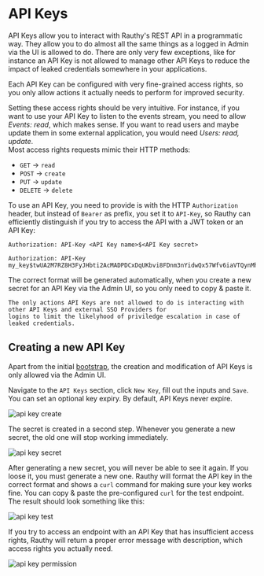 # API Keys

API Keys allow you to interact with Rauthy's REST API in a programmatic way. They allow you to do almost all the same
things as a logged in Admin via the UI is allowed to do. There are only very few exceptions, like for instance an API
Key is not allowed to manage other API Keys to reduce the impact of leaked credentials somewhere in your applications.

Each API Key can be configured with very fine-grained access rights, so you only allow actions it actually needs to
perform for improved security.

Setting these access rights should be very intuitive. For instance, if you want to use your API Key to listen to the
events stream, you need to allow *Events: read*, which makes sense. If you want to read users and maybe update them in
some external application, you would need *Users: read, update*.  
Most access rights requests mimic their HTTP methods:

- `GET` -> `read`
- `POST` -> `create`
- `PUT` -> `update`
- `DELETE` -> `delete`

To use an API Key, you need to provide is with the HTTP `Authorization` header, but instead of `Bearer` as prefix, you
set it to `API-Key`, so Rauthy can efficiently distinguish if you try to access the API with a JWT token or an API Key:

```
Authorization: API-Key <API Key name>$<API Key secret>
```

```
Authorization: API-Key my_key$twUA2M7RZ8H3FyJHbti2AcMADPDCxDqUKbvi8FDnm3nYidwQx57Wfv6iaVTQynMh
```

The correct format will be generated automatically, when you create a new secret for an API Key via the Admin UI, so
you only need to copy & paste it.

```admonish info
The only actions API Keys are not allowed to do is interacting with other API Keys and external SSO Providers for
logins to limit the likelyhood of priviledge escalation in case of leaked credentials. 
```

## Creating a new API Key

Apart from the initial [bootstrap](../config/bootstrap.md#api-key), the creation and modification of API Keys is only
allowed via the Admin UI.

Navigate to the `API Keys` section, click `New Key`, fill out the inputs and `Save`. You can set an optional key expiry.
By default, API Keys never expire.

![api key create](../config/img/api_key_1.png)

The secret is created in a second step. Whenever you generate a new secret, the old one will stop working immediately.

![api key secret](../config/img/api_key_2.png)

After generating a new secret, you will never be able to see it again. If you loose it, you must generate a new one.
Rauthy will format the API key in the correct format and shows a `curl` command for making sure your key works fine.
You can copy & paste the pre-configured `curl` for the test endpoint. The result should look something like this:

![api key test](../config/img/api_key_test.png)

If you try to access an endpoint with an API Key that has insufficient access rights, Rauthy will return a proper
error message with description, which access rights you actually need.

![api key permission](../config/img/api_key_permission.png)
